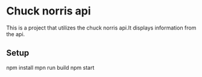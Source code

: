 # Chuck norris api

This is a project that utilizes the chuck norris api.It displays information from the api.

## Setup
npm install
mpn run build
npm start
